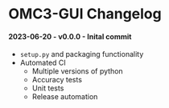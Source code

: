# OMC3-GUI Changelog


#### 2023-06-20 - v0.0.0 - Inital commit

- `setup.py` and packaging functionality 
- Automated CI
    - Multiple versions of python
    - Accuracy tests
    - Unit tests
    - Release automation
